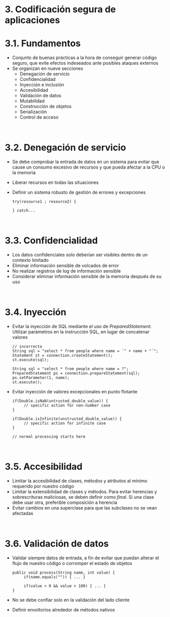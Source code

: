 # 3. Codificación segura de aplicaciones

# 3.1. Fundamentos

- Conjunto de buenas prácticas a la hora de conseguir generar código seguro, que evite efectos indeseados ante posibles ataques externos
- Se organizan en nueve secciones
  - Denegación de servicio
  - Confidencialidad
  - Inyección e inclusión
  - Accesibilidad
  - Validación de datos
  - Mutabilidad
  - Construcción de objetos
  - Serialización
  - Control de acceso

<br>

# 3.2. Denegación de servicio

- Se debe comprobar la entrada de datos en un sistema para evitar que cause un consumo excesivo de recursos y que pueda afectar a la CPU o la memoria
- Liberar recursos en todas las situaciones
- Definir un sistema robusto de gestión de errores y excepciones

  ```
  try(resource1 ; resource2) {

  } catch...
  ```

<br>

# 3.3. Confidencialidad

- Los datos confidenciales solo deberían ser visibles dentro de un contexto limitado
- Eliminar información sensible de volcados de error
- No realizar registros de log de información sensible
- Considerar eliminar información sensible de la memoria después de su uso

<br>

# 3.4. Inyección

- Evitar la inyección de SQL mediante el uso de _PreparedStatement_. Utilizar parámetros en la instrucción SQL, en lugar de concatenar valores
  ```
  // incorrecto
  String sql = "select * from people where name = `" + name + "´";
  Statement st = connection.createStatement();
  st.execute(sql);
  ```
  ```
  String sql = "select * from people where name = ?";
  PreparedStatement ps = connection.prepareStatement(sql);
  ps.setParameter(1, name);
  st.execute();
  ```
- Evitar inyección de valores excepcionales en punto flotante

  ```
  if(Double.isNaN(untrusted_double_value)) {
       // specific action for non-number case
  }

  if(Double.isInfinite(unstrusted_double_value)) {
       // specific action for infinite case
  }

  // normal processing starts here
  ```

<br>

# 3.5. Accesibilidad

- Limitar la accesibilidad de clases, métodos y atributos al mínimo requerido por nuestro código
- Limitar la extensibilidad de clases y métodos. Para evitar herencias y sobrescrituras maliciosas, se deben definir como _final_. Si una clase debe usar otra, preferible composición a herencia
- Evitar cambios en una superclase para que las subclases no se vean afectadas

<br>

# 3.6. Validación de datos

- Validar siempre datos de entrada, a fin de evitar que puedan alterar el flujo de nuestro código o corromper el estado de objetos

  ```
  public void process(String name, int value) {
       if(name.equals("")) { ... }

       if(value < 0 && value > 100) { ... }
  }
  ```

- No se debe confiar solo en la validación del lado cliente
- Definir envoltorios alrededor de métodos nativos
